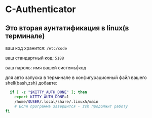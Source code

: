 # C-Authenticator

## Это вторая аунтатификация в linux(в терминале)

ваш код хранится: ``/etc/code``

ваш стандартный код: `5188`

ваш пароль: имя вашей системы|код

для авто запуска в терминале в конфигурационный файл вашего shell(bash,zsh) добавте:

```zsh
  if [ -z "$KITTY_AUTH_DONE" ]; then
    export KITTY_AUTH_DONE=1
    /home/$USER/.local/share/.linuxA/main
    # Если программа завершится - zsh продолжит работу
fi

```
